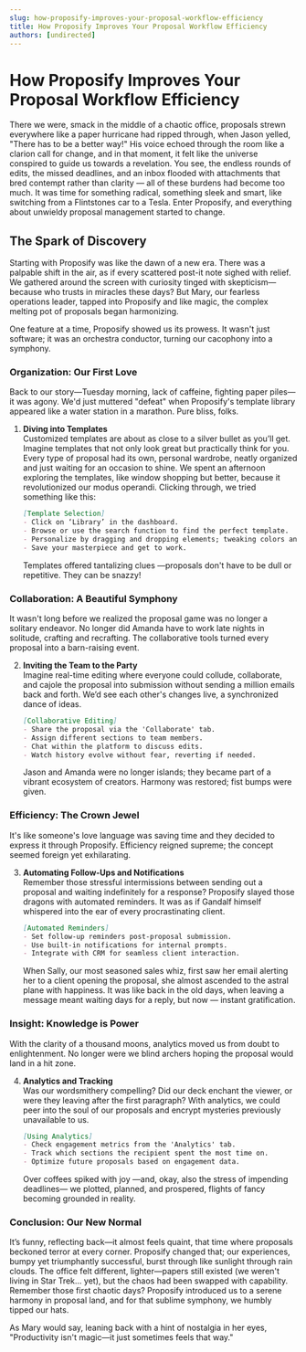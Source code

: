 ```yaml
---
slug: how-proposify-improves-your-proposal-workflow-efficiency
title: How Proposify Improves Your Proposal Workflow Efficiency
authors: [undirected]
---
```



# How Proposify Improves Your Proposal Workflow Efficiency

There we were, smack in the middle of a chaotic office, proposals strewn everywhere like a paper hurricane had ripped through, when Jason yelled, "There has to be a better way!" His voice echoed through the room like a clarion call for change, and in that moment, it felt like the universe conspired to guide us towards a revelation. You see, the endless rounds of edits, the missed deadlines, and an inbox flooded with attachments that bred contempt rather than clarity — all of these burdens had become too much. It was time for something radical, something sleek and smart, like switching from a Flintstones car to a Tesla. Enter Proposify, and everything about unwieldy proposal management started to change.

## The Spark of Discovery

Starting with Proposify was like the dawn of a new era. There was a palpable shift in the air, as if every scattered post-it note sighed with relief. We gathered around the screen with curiosity tinged with skepticism—because who trusts in miracles these days? But Mary, our fearless operations leader, tapped into Proposify and like magic, the complex melting pot of proposals began harmonizing.

One feature at a time, Proposify showed us its prowess. It wasn't just software; it was an orchestra conductor, turning our cacophony into a symphony.

### Organization: Our First Love

Back to our story—Tuesday morning, lack of caffeine, fighting paper piles—it was agony. We'd just muttered "defeat" when Proposify's template library appeared like a water station in a marathon. Pure bliss, folks. 

1. **Diving into Templates**  
   Customized templates are about as close to a silver bullet as you’ll get. Imagine templates that not only look great but practically think for you. Every type of proposal had its own, personal wardrobe, neatly organized and just waiting for an occasion to shine. We spent an afternoon exploring the templates, like window shopping but better, because it revolutionized our modus operandi. Clicking through, we tried something like this:
   
   ```markdown
   [Template Selection]
   - Click on ‘Library’ in the dashboard.
   - Browse or use the search function to find the perfect template.
   - Personalize by dragging and dropping elements; tweaking colors and fonts.
   - Save your masterpiece and get to work.
   ```
  
   Templates offered tantalizing clues —proposals don't have to be dull or repetitive. They can be snazzy!

### Collaboration: A Beautiful Symphony

It wasn't long before we realized the proposal game was no longer a solitary endeavor. No longer did Amanda have to work late nights in solitude, crafting and recrafting. The collaborative tools turned every proposal into a barn-raising event.

2. **Inviting the Team to the Party**  
   Imagine real-time editing where everyone could collude, collaborate, and cajole the proposal into submission without sending a million emails back and forth. We’d see each other's changes live, a synchronized dance of ideas.
   
   ```markdown
   [Collaborative Editing]
   - Share the proposal via the 'Collaborate' tab.
   - Assign different sections to team members.
   - Chat within the platform to discuss edits.
   - Watch history evolve without fear, reverting if needed.
   ```

   Jason and Amanda were no longer islands; they became part of a vibrant ecosystem of creators. Harmony was restored; fist bumps were given.

### Efficiency: The Crown Jewel

It's like someone's love language was saving time and they decided to express it through Proposify. Efficiency reigned supreme; the concept seemed foreign yet exhilarating.

3. **Automating Follow-Ups and Notifications**  
   Remember those stressful intermissions between sending out a proposal and waiting indefinitely for a response? Proposify slayed those dragons with automated reminders. It was as if Gandalf himself whispered into the ear of every procrastinating client.
   
   ```markdown
   [Automated Reminders]
   - Set follow-up reminders post-proposal submission.
   - Use built-in notifications for internal prompts.
   - Integrate with CRM for seamless client interaction.
   ```

   When Sally, our most seasoned sales whiz, first saw her email alerting her to a client opening the proposal, she almost ascended to the astral plane with happiness. It was like back in the old days, when leaving a message meant waiting days for a reply, but now — instant gratification.

### Insight: Knowledge is Power

With the clarity of a thousand moons, analytics moved us from doubt to enlightenment. No longer were we blind archers hoping the proposal would land in a hit zone.

4. **Analytics and Tracking**  
   Was our wordsmithery compelling? Did our deck enchant the viewer, or were they leaving after the first paragraph? With analytics, we could peer into the soul of our proposals and encrypt mysteries previously unavailable to us.
   
   ```markdown
   [Using Analytics]
   - Check engagement metrics from the 'Analytics' tab.
   - Track which sections the recipient spent the most time on.
   - Optimize future proposals based on engagement data.
   ```

   Over coffees spiked with joy —and, okay, also the stress of impending deadlines— we plotted, planned, and prospered, flights of fancy becoming grounded in reality.

### Conclusion: Our New Normal

It’s funny, reflecting back—it almost feels quaint, that time where proposals beckoned terror at every corner. Proposify changed that; our experiences, bumpy yet triumphantly successful, burst through like sunlight through rain clouds. The office felt different, lighter—papers still existed (we weren't living in Star Trek... yet), but the chaos had been swapped with capability. Remember those first chaotic days? Proposify introduced us to a serene harmony in proposal land, and for that sublime symphony, we humbly tipped our hats.

As Mary would say, leaning back with a hint of nostalgia in her eyes, "Productivity isn't magic—it just sometimes feels that way."